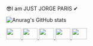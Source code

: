 😎I am JUST JORGE PARIS ✔

![Anurag's GitHub stats](https://github-readme-stats.vercel.app/api?username=jorgeparis&show_icons=true&theme=)
<div style="display:flex"> <a href=https://img.shields.io/badge/Kotlin-0095D5?&style=for-the-badge&logo=kotlin&logoColor=white/>
<img height="30" width="40" src="https://cdn.jsdelivr.net/gh/devicons/devicon/icons/kotlin/kotlin-original.svg" /> 
  <img height="30" width="40" src="https://cdn.jsdelivr.net/gh/devicons/devicon/icons/java/java-original.svg" /> 
  <img height="30" width="40" src="https://cdn.jsdelivr.net/gh/devicons/devicon/icons/python/python-original.svg" />
  <img height="30" width="40" src="https://cdn.jsdelivr.net/gh/devicons/devicon/icons/matlab/matlab-original.svg" /> 
<img height="30" width="40" src="https://cdn.jsdelivr.net/gh/devicons/devicon/icons/mysql/mysql-original.svg" />
</div> 

